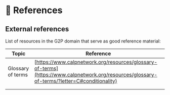 # 📑 References

## External references

List of resources in the G2P domain that serve as good reference material:

| Topic             | Reference                                                                                                                                   |
| ----------------- | ------------------------------------------------------------------------------------------------------------------------------------------- |
| Glossary of terms | [https://www.calpnetwork.org/resources/glossary-of-terms](https://www.calpnetwork.org/resources/glossary-of-terms/?letter=C#conditionality) |
|                   |                                                                                                                                             |
|                   |                                                                                                                                             |
